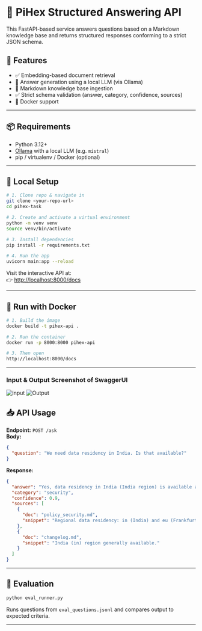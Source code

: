 # 📘 PiHex Structured Answering API

This FastAPI-based service answers questions based on a Markdown knowledge base and returns structured responses conforming to a strict JSON schema.

## 🚀 Features

- ✅ Embedding-based document retrieval
- 🧠 Answer generation using a local LLM (via Ollama)
- 📂 Markdown knowledge base ingestion
- ✅ Strict schema validation (answer, category, confidence, sources)
- 🐳 Docker support

---

## 📦 Requirements

- Python 3.12+
- [Ollama](https://ollama.com/) with a local LLM (e.g. `mistral`)
- pip / virtualenv / Docker (optional)

---

## 🧪 Local Setup

```bash
# 1. Clone repo & navigate in
git clone <your-repo-url>
cd pihex-task

# 2. Create and activate a virtual environment
python -m venv venv
source venv/bin/activate

# 3. Install dependencies
pip install -r requirements.txt

# 4. Run the app
uvicorn main:app --reload
```

Visit the interactive API at:  
👉 [http://localhost:8000/docs](http://localhost:8000/docs)

---

## 🐳 Run with Docker

```bash
# 1. Build the image
docker build -t pihex-api .

# 2. Run the container
docker run -p 8000:8000 pihex-api

# 3. Then open
http://localhost:8000/docs
```

---
### Input & Output Screenshot of SwaggerUI
![input](https://github.com/adityailab/aditya-pihex-task/blob/main/Screenshot%202025-08-04%20at%205.53.53%E2%80%AFPM.png)
![Output](https://github.com/adityailab/aditya-pihex-task/blob/main/Screenshot%202025-08-04%20at%205.55.22%E2%80%AFPM.png)
## 📥 API Usage

**Endpoint:** `POST /ask`  
**Body:**

```json
{
  "question": "We need data residency in India. Is that available?"
}
```

**Response:**
```json
{
  "answer": "Yes, data residency in India (India region) is available according to the provided documentation.",
  "category": "security",
  "confidence": 0.9,
  "sources": [
    {
      "doc": "policy_security.md",
      "snippet": "Regional data residency: in (India) and eu (Frankfurt) regions."
    },
    {
      "doc": "changelog.md",
      "snippet": "India (in) region generally available."
    }
  ]
}
```

---

## 🧪 Evaluation

```bash
python eval_runner.py
```

Runs questions from `eval_questions.jsonl` and compares output to expected criteria.

---
